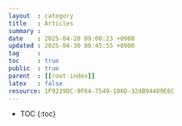 ```yaml
---
layout  : category
title   : Articles
summary : 
date    : 2025-04-28 09:00:23 +0900
updated : 2025-04-30 08:45:55 +0900
tag     : 
toc     : true
public  : true
parent  : [[root-index]]
latex   : false
resource: 1F9239DC-9F64-7549-106D-324B94489E6C
---
```

* TOC
{:toc}

# 

